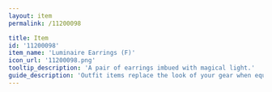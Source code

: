 ```yaml
---
layout: item
permalink: /11200098

title: Item
id: '11200098'
item_name: 'Luminaire Earrings (F)'
icon_url: '11200098.png'
tooltip_description: 'A pair of earrings imbued with magical light.'
guide_description: 'Outfit items replace the look of your gear when equipped.'
---
```

